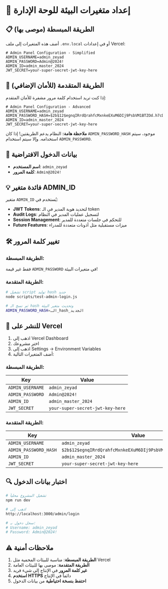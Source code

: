 # 🔐 إعداد متغيرات البيئة للوحة الإدارة

## 📋 الطريقة المبسطة (موصى بها)

أضف هذه المتغيرات إلى ملف `.env.local` أو في إعدادات Vercel:

```env
# Admin Panel Configuration - Simplified
ADMIN_USERNAME=admin_zeyad
ADMIN_PASSWORD=Admin@2024!
ADMIN_ID=admin_master_2024
JWT_SECRET=your-super-secret-jwt-key-here
```

## 🔐 الطريقة المتقدمة (للأمان الإضافي)

إذا كنت تريد استخدام كلمة مرور مشفرة للأمان المتقدم:

```env
# Admin Panel Configuration - Advanced
ADMIN_USERNAME=admin_zeyad
ADMIN_PASSWORD_HASH=$2b$12$egnqIRrdQrahfcMxnkeEXuM6DIj9PsbVM1BTZOd.h7cDCmWFV3WpC
ADMIN_ID=admin_master_2024
JWT_SECRET=your-super-secret-jwt-key-here
```

**ملاحظة هامة:** النظام يدعم الطريقتين! إذا كان `ADMIN_PASSWORD_HASH` موجود، سيتم استخدامه. وإلا سيتم استخدام `ADMIN_PASSWORD`.

## 🔑 بيانات الدخول الافتراضية

- **اسم المستخدم**: `admin_zeyad`
- **كلمة المرور**: `Admin@2024!`

## 💡 فائدة متغير ADMIN_ID

متغير `ADMIN_ID` يُستخدم في:

- **JWT Tokens**: لتحديد هوية المدير في الـ token
- **Audit Logs**: لتسجيل عمليات المدير في النظام
- **Session Management**: للتحكم في جلسات متعددة للمدير
- **Future Features**: ميزات مستقبلية مثل أذونات متعددة للمدراء

## 🛠️ تغيير كلمة المرور

### الطريقة المبسطة:

فقط غير قيمة `ADMIN_PASSWORD` في متغيرات البيئة!

### الطريقة المتقدمة:

```bash
# تشغيل script توليد hash جديد
node scripts/test-admin-login.js

# ثم نسخ الـ hash وتحديث متغير البيئة
ADMIN_PASSWORD_HASH=الـ_hash_الجديد
```

## 🚀 للنشر على Vercel

1. اذهب إلى Vercel Dashboard
2. اختر مشروعك
3. اذهب إلى Settings → Environment Variables
4. أضف المتغيرات التالية:

### الطريقة المبسطة:

| Key                | Value                 |
| ------------------ | --------------------- |
| `ADMIN_USERNAME` | `admin_zeyad`       |
| `ADMIN_PASSWORD` | `Admin@2024!`       |
| `ADMIN_ID`       | `admin_master_2024` |
| `JWT_SECRET`     | `your-super-secret-jwt-key-here` |

### الطريقة المتقدمة:

| Key                     | Value                                                            |
| ----------------------- | ---------------------------------------------------------------- |
| `ADMIN_USERNAME`      | `admin_zeyad`                                                  |
| `ADMIN_PASSWORD_HASH` | `$2b$12$egnqIRrdQrahfcMxnkeEXuM6DIj9PsbVM1BTZOd.h7cDCmWFV3WpC` |
| `ADMIN_ID`            | `admin_master_2024`                                            |
| `JWT_SECRET`          | `your-super-secret-jwt-key-here`                               |

## 🔍 اختبار بيانات الدخول

```bash
# تشغيل المشروع محلياً
npm run dev

# اذهب إلى
http://localhost:3000/admin/login

# سجل دخول بـ:
# Username: admin_zeyad
# Password: Admin@2024!
```

## ⚠️ ملاحظات أمنية

1. **الطريقة المبسطة**: مناسبة للبيئات المحمية مثل Vercel
2. **الطريقة المتقدمة**: موصى بها للبيئات العامة
3. **غير كلمة المرور** في الإنتاج إلى شيء فريد
4. **استخدم HTTPS** دائماً في الإنتاج
5. **احتفظ بنسخة احتياطية** من بيانات الدخول
